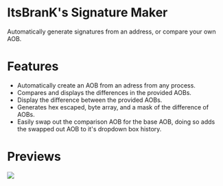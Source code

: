 # ItsBranK's Signature Maker

Automatically generate signatures from an address, or compare your own AOB.

# Features

- Automatically create an AOB from an adress from any process.
- Compares and displays the differences in the provided AOBs.
- Display the difference between the provided AOBs.
- Generates hex escaped, byte array, and a mask of the difference of AOBs.
- Easily swap out the comparison AOB for the base AOB, doing so adds the swapped out AOB to it's dropdown box history.

# Previews

![](https://i.imgur.com/jj63kQs.png)